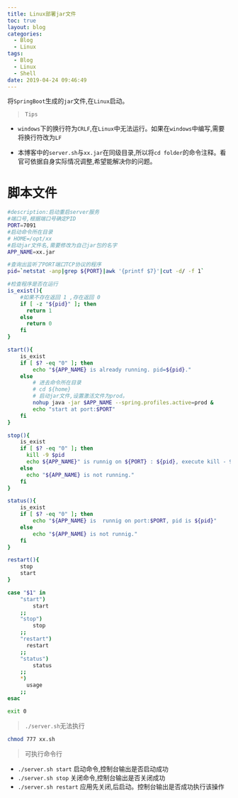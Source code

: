 ```yaml
---
title: Linux部署jar文件
toc: true
layout: blog
categories:
  - Blog
  - Linux
tags:
  - Blog
  - Linux
  - Shell
date: 2019-04-24 09:46:49
---
```

将`SpringBoot`生成的`jar`文件,在`Linux`启动。
<!-- more -->

> `Tips`

  * `windows`下的换行符为`CRLF`,在`Linux`中无法运行。如果在`windows`中编写,需要将换行符改为`LF`

  * 本博客中的`server.sh`与`xx.jar`在同级目录,所以将`cd folder`的命令注释。看官可依据自身实际情况调整,希望能解决你的问题。

# 脚本文件

```sh
#description:启动重启server服务
#端口号,根据端口号确定PID
PORT=7091
#启动命令所在目录
# HOME=/opt/xx
#启动jar文件名,需要修改为自己jar包的名字
APP_NAME=xx.jar

#查询出监听了PORT端口TCP协议的程序
pid=`netstat -anp|grep ${PORT}|awk '{printf $7}'|cut -d/ -f 1`

#检查程序是否在运行
is_exist(){
    #如果不存在返回 1 ,存在返回 0
    if [ -z "${pid}" ]; then
      return 1
    else
      return 0
    fi
}

start(){
    is_exist
    if [ $? -eq "0" ]; then
        echo "${APP_NAME} is already running. pid=${pid}."
    else
        # 进去命令所在目录
        # cd ${home} 
        # 启动jar文件,设置激活文件为prod。
        nohup java -jar $APP_NAME --spring.profiles.active=prod &
        echo "start at port:$PORT"
    fi
}

stop(){
    is_exist
    if [ $? -eq "0" ]; then
      kill -9 $pid
      echo ${APP_NAME}" is runnig on ${PORT} : ${pid}, execute kill - 9 ${pid}"
    else
      echo "${APP_NAME} is not running."
    fi
}

status(){
    is_exist
    if [ $? -eq "0" ]; then
        echo "${APP_NAME} is  runnig on port:$PORT, pid is ${pid}"
    else
        echo "${APP_NAME} is not runnig."
    fi
}

restart(){
    stop
    start
}

case "$1" in
    "start")
        start
    ;;
    "stop")
        stop
    ;;
    "restart")
      restart
    ;;
    "status")
        status
    ;;
    *)
      usage
    ;;
esac

exit 0
```

> `./server.sh`无法执行

```sh
chmod 777 xx.sh
```

> 可执行命令行

* `./server.sh start` 启动命令,控制台输出是否启动成功
* `./server.sh stop`  关闭命令,控制台输出是否关闭成功
* `./server.sh restart` 应用先关闭,后启动。控制台输出是否成功执行该操作
